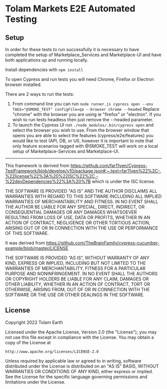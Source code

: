 # Tolam Markets E2E Automated Testing

## Setup

In order for these tests to run successfully it is necessary to have completed the setup
of Marketplace_Services and Marketplace-UI and have both applications up and running locally.  

Install dependencies with `npm install`

To open Cypress and run tests you will need Chrome, 
Firefox or Electron browser installed.

There are 2 ways to run the tests:

1. From command line you can run `node runner.js cypress open --env TAGS="@SMOKE_TEST" configFile=qa --browser chrome --headed`
Replace "chrome" with the browser you are using ie "firefox" or "electron".  If you wish to run tests
headless then just remove the --headed parameter.
2. To launch the Cypress UI run `./node_modules/.bin/cypress open` and select 
the browser you wish to use.  From the browser window that opens you are able to 
select the features (cypress/e2e/features) you would like to test (API, DB, or UI), however it is important
to note that only feature scenarios tagged with @SMOKE_TEST will work on a local setup
of Marketplace-Services and Marketplace-UI.

---

This framework is derived from https://github.com/far11ven/Cypress-TestFramework/blob/develop/v10/package.json#:~:text=far11ven%22%2C-,%22license%22%3A%20%22ISC%22%2C,-%22devDependencies%22%3A%20%7B which is under the ISC license.

THE SOFTWARE IS PROVIDED "AS IS" AND THE AUTHOR DISCLAIMS ALL WARRANTIES WITH
REGARD TO THIS SOFTWARE INCLUDING ALL IMPLIED WARRANTIES OF MERCHANTABILITY
AND FITNESS. IN NO EVENT SHALL THE AUTHOR BE LIABLE FOR ANY SPECIAL, DIRECT,
INDIRECT, OR CONSEQUENTIAL DAMAGES OR ANY DAMAGES WHATSOEVER RESULTING FROM
LOSS OF USE, DATA OR PROFITS, WHETHER IN AN ACTION OF CONTRACT, NEGLIGENCE OR
OTHER TORTIOUS ACTION, ARISING OUT OF OR IN CONNECTION WITH THE USE OR
PERFORMANCE OF THIS SOFTWARE.

It was derived from
https://github.com/TheBrainFamily/cypress-cucumber-example/blob/master/LICENSE

THE SOFTWARE IS PROVIDED “AS IS”, WITHOUT WARRANTY OF ANY KIND, EXPRESS OR IMPLIED,
INCLUDING BUT NOT LIMITED TO THE WARRANTIES OF MERCHANTABILITY, FITNESS FOR A PARTICULAR
PURPOSE AND NONINFRINGEMENT. IN NO EVENT SHALL THE AUTHORS OR COPYRIGHT HOLDERS BE LIABLE
FOR ANY CLAIM, DAMAGES OR OTHER LIABILITY, WHETHER IN AN ACTION OF CONTRACT,
TORT OR OTHERWISE, ARISING FROM, OUT OF OR IN CONNECTION WITH THE SOFTWARE OR
THE USE OR OTHER DEALINGS IN THE SOFTWARE.

## License

Copyright 2022 Tolam Earth

Licensed under the Apache License, Version 2.0 (the "License");
you may not use this file except in compliance with the License.
You may obtain a copy of the License at

    http://www.apache.org/licenses/LICENSE-2.0

Unless required by applicable law or agreed to in writing, software
distributed under the License is distributed on an "AS IS" BASIS,
WITHOUT WARRANTIES OR CONDITIONS OF ANY KIND, either express or implied.
See the License for the specific language governing permissions and
limitations under the License.

